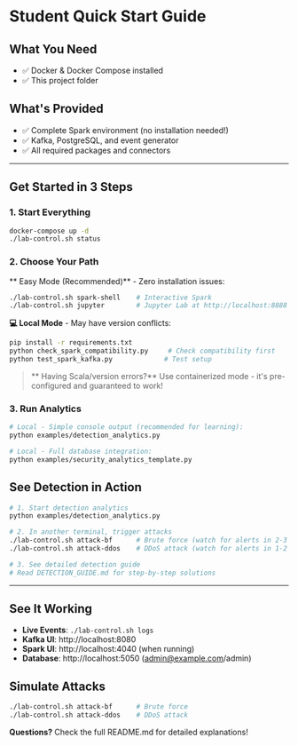 #  Student Quick Start Guide

## What You Need
- ✅ Docker & Docker Compose installed
- ✅ This project folder

## What's Provided  
- ✅ Complete Spark environment (no installation needed!)
- ✅ Kafka, PostgreSQL, and event generator
- ✅ All required packages and connectors

---

##  Get Started in 3 Steps

### 1. Start Everything
```bash
docker-compose up -d
./lab-control.sh status
```

### 2. Choose Your Path

** Easy Mode (Recommended)** - Zero installation issues:
```bash
./lab-control.sh spark-shell    # Interactive Spark
./lab-control.sh jupyter        # Jupyter Lab at http://localhost:8888
```

**💻 Local Mode** - May have version conflicts:
```bash
pip install -r requirements.txt
python check_spark_compatibility.py     # Check compatibility first
python test_spark_kafka.py             # Test setup
```

> ** Having Scala/version errors?** Use containerized mode - it's pre-configured and guaranteed to work!

### 3. Run Analytics
```bash
# Local - Simple console output (recommended for learning):
python examples/detection_analytics.py

# Local - Full database integration:
python examples/security_analytics_template.py
```

##  See Detection in Action
```bash
# 1. Start detection analytics
python examples/detection_analytics.py

# 2. In another terminal, trigger attacks
./lab-control.sh attack-bf      # Brute force (watch for alerts in 2-3 min)
./lab-control.sh attack-ddos    # DDoS attack (watch for alerts in 1-2 min)

# 3. See detailed detection guide
# Read DETECTION_GUIDE.md for step-by-step solutions
```

---

##  See It Working
- **Live Events**: `./lab-control.sh logs`
- **Kafka UI**: http://localhost:8080
- **Spark UI**: http://localhost:4040 (when running)
- **Database**: http://localhost:5050 (admin@example.com/admin)

##  Simulate Attacks
```bash
./lab-control.sh attack-bf      # Brute force
./lab-control.sh attack-ddos    # DDoS attack
```

**Questions?** Check the full README.md for detailed explanations!
